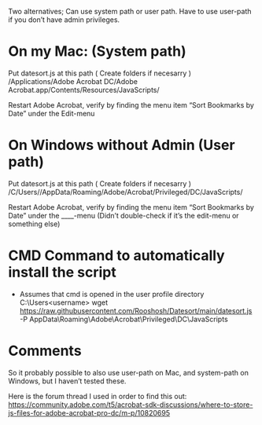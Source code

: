 Two alternatives; Can use system path or user path.
Have to use user-path if you don’t have admin privileges.

# On my Mac: (System path)
Put datesort.js at this path ( Create folders if necesarry )
/Applications/Adobe Acrobat DC/Adobe Acrobat.app/Contents/Resources/JavaScripts/

Restart Adobe Acrobat, verify by finding the menu item “Sort Bookmarks by Date” under the Edit-menu

# On Windows without Admin (User path)
Put datesort.js at this path ( Create folders if necesarry )
/C/Users/<user>/AppData/Roaming/Adobe/Acrobat/Privileged/DC/JavaScripts/

Restart Adobe Acrobat, verify by finding the menu item “Sort Bookmarks by Date” under the ____-menu (Didn’t double-check if it’s the edit-menu or something else)

# CMD Command to automatically install the script
- Assumes that cmd is opened in the user profile directory C:\Users\<username>
wget https://raw.githubusercontent.com/Rooshosh/Datesort/main/datesort.js -P AppData\Roaming\Adobe\Acrobat\Privileged\DC\JavaScripts

# Comments
So it probably possible to also use user-path on Mac, and system-path on Windows, but I haven’t tested these.

Here is the forum thread I used in order to find this out:
https://community.adobe.com/t5/acrobat-sdk-discussions/where-to-store-js-files-for-adobe-acrobat-pro-dc/m-p/10820695
